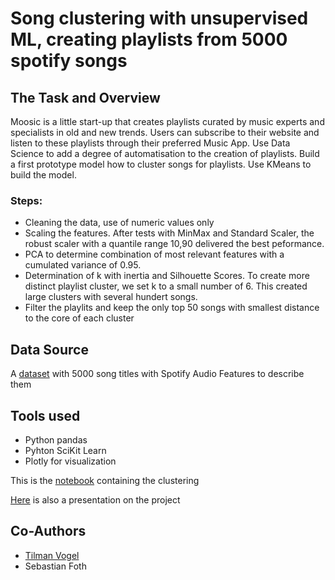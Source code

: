 # Song clustering with unsupervised ML, creating playlists from 5000 spotify songs

## The Task and Overview

Moosic is a little start-up that creates playlists curated by music experts and specialists in old and new trends. Users can subscribe to their website and listen to these playlists through their preferred Music App.
Use Data Science to add a degree of automatisation to the creation of playlists. Build a first prototype model how to cluster songs for playlists.
Use KMeans to build the model.

### Steps:
- Cleaning the data, use of numeric values only
- Scaling the features. After tests with MinMax and Standard Scaler, the robust scaler with a quantile range 10,90 delivered the best peformance.
- PCA to determine combination of most relevant features with a cumulated variance of 0.95.
- Determination of k with inertia and Silhouette Scores. To create more distinct playlist cluster, we set k to a small number of 6. This created large clusters with several hundert songs.
- Filter the playlits and keep the only top 50 songs with smallest distance to the core of each cluster


## Data Source
A [dataset](https://github.com/HannePruefer/Unsupervised_ML_clustering-Data/blob/main/6.3.3_spotify_5000_songs.csv) with 5000 song titles with Spotify Audio Features to describe them

## Tools used
- Python pandas
- Pyhton SciKit Learn 
- Plotly for visualization 

This is the [notebook](https://github.com/HannePruefer/Unsupervised_ML_clustering-Data/blob/main/Spotify_Playlists.ipynb) containing the clustering

[Here](https://github.com/HannePruefer/Unsupervised_ML_clustering-Data/blob/main/Moosic%20Playlists.pdf) is also a presentation on the project



## Co-Authors
- [Tilman Vogel](https://github.com/tvogel)
- Sebastian Foth 
